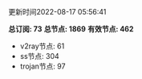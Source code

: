 更新时间2022-08-17 05:56:41

**总订阅: 73**
**总节点: 1869**
**有效节点: 462**
- v2ray节点: 61
- ss节点: 304
- trojan节点: 97
